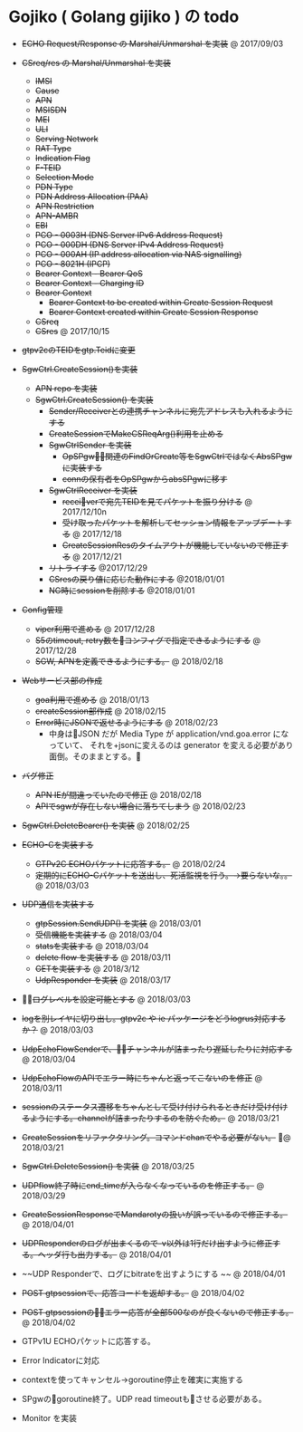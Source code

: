 # Gojiko  ( Golang gijiko ) の todo

- ~~ECHO Request/Response の Marshal/Unmarshal を実装~~ @ 2017/09/03
- ~~CSreq/res の Marshal/Unmarshal を実装~~
  + ~~IMSI~~
  + ~~Cause~~
  + ~~APN~~
  + ~~MSISDN~~
  + ~~MEI~~
  + ~~ULI~~
  + ~~Serving Network~~
  + ~~RAT Type~~
  + ~~Indication Flag~~
  + ~~F-TEID~~
  + ~~Selection Mode~~
  + ~~PDN Type~~
  + ~~PDN Address Allocation (PAA)~~
  + ~~APN Restriction~~
  + ~~APN-AMBR~~
  + ~~EBI~~
  + ~~PCO - 0003H (DNS Server IPv6 Address Request)~~
  + ~~PCO - 000DH (DNS Server IPv4 Address Request)~~
  + ~~PCO - 000AH (IP address allocation via NAS signalling)~~
  + ~~PCO - 8021H (IPCP)~~
  + ~~Bearer Context - Bearer QoS~~
  + ~~Bearer Context - Charging ID~~
  + ~~Bearer Context~~
    + ~~Bearer Context to be created within Create Session Request~~
    + ~~Bearer Context created within Create Session Response~~
  + ~~CSreq~~
  + ~~CSres~~ @ 2017/10/15

- ~~gtpv2cのTEIDをgtp.Teidに変更~~

- ~~SgwCtrl.CreateSession()を実装~~
  + ~~APN repo を実装~~
  + ~~SgwCtrl.CreateSession() を実装~~
    + ~~Sender/Receiverとの連携チャンネルに宛先アドレスも入れるようにする~~
    + ~~CreateSessionでMakeCSReqArg()利用を止める~~
    + ~~SgwCtrlSender を実装~~
      + ~~OpSPgw関連のFindOrCreate等をSgwCtrlではなくAbsSPgwに実装する~~
      + ~~connの保有者をOpSPgwからabsSPgwに移す~~
    + ~~SgwCtrlReceiver を実装~~
      + ~~receiverで宛先TEIDを見てパケットを振り分ける~~ @ 2017/12/10n
      + ~~受け取ったパケットを解析してセッション情報をアップデートする~~ @ 2017/12/18
      + ~~CreateSessionResのタイムアウトが機能していないので修正する~~ @ 2017/12/21
    + ~~リトライする~~ @2017/12/29
    + ~~CSresの戻り値に応じた動作にする~~ @2018/01/01
    + ~~NG時にsessionを削除する~~ @2018/01/01

- ~~Config管理~~
  + ~~viper利用で進める~~ @ 2017/12/28
  + ~~S5のtimeout, retry数をコンフィグで指定できるようにする~~ @ 2017/12/28
  + ~~SGW, APNを定義できるようにする。~~ @ 2018/02/18

- ~~Webサービス部の作成~~
  + ~~goa利用で進める~~ @ 2018/01/13
  + ~~createSession部作成~~ @ 2018/02/15
  + ~~Error時にJSONで返せるようにする~~ @ 2018/02/23
    + 中身はJSON だが Media Type が application/vnd.goa.error になっていて、
      それを+jsonに変えるのは generator を変える必要があり面倒。そのままとする。

- ~~バグ修正~~
  + ~~APN IEが間違っていたので修正~~ @ 2018/02/18
  + ~~APIでsgwが存在しない場合に落ちてしまう~~ @ 2018/02/23

- ~~SgwCtrl.DeleteBearer() を実装~~ @ 2018/02/25

- ~~ECHO-Cを実装する~~
  + ~~GTPv2C ECHOパケットに応答する。~~ @ 2018/02/24
  + ~~定期的にECHO-Cパケットを送出し、死活監視を行う。→要らないな。。~~ @ 2018/03/03

- ~~UDP通信を実装する~~
  + ~~gtpSession.SendUDP() を実装~~ @ 2018/03/01
  + ~~受信機能を実装する~~ @ 2018/03/04
  + ~~statsを実装する~~ @ 2018/03/04
  + ~~delete flow を実装する~~ @ 2018/03/11
  + ~~GETを実装する~~ @ 2018/3/12
  + ~~UdpResponder を実装~~ @ 2018/03/17

- ~~ログレベルを設定可能とする~~ @ 2018/03/03
- ~~logを別レイヤに切り出し。gtpv2c や ie パッケージをどうlogrus対応するか？~~ @ 2018/03/03
- ~~UdpEchoFlowSenderで、チャンネルが詰まったり遅延したりに対応する~~ @ 2018/03/04
- ~~UdpEchoFlowのAPIでエラー時にちゃんと返ってこないのを修正~~ @ 2018/03/11

- ~~sessionのステータス遷移をちゃんとして受け付けられるときだけ受け付けるようにする。channelが詰まったりするのを防ぐため。~~ @ 2018/03/21
- ~~CreateSessionをリファクタリング。コマンドchanでやる必要がない。~~ @ 2018/03/21
- ~~SgwCtrl.DeleteSession() を実装~~ @ 2018/03/25
- ~~UDPflow終了時にend_timeが入らなくなっているのを修正する。~~ @ 2018/03/29
- ~~CreateSessionResponseでMandarotyの扱いが誤っているので修正する。~~ @ 2018/04/01
- ~~UDPResponderのログが出まくるので-v以外は1行だけ出すように修正する。ヘッダ行も出力する。~~ @ 2018/04/01
- ~~UDP Responderで、ログにbitrateを出すようにする ~~ @ 2018/04/01
- ~~POST gtpsessionで、応答コードを返却する。~~ @ 2018/04/02
- ~~POST gtpsessionのエラー応答が全部500なのが良くないので修正する。~~ @ 2018/04/02

- GTPv1U ECHOパケットに応答する。

- Error Indicatorに対応
- contextを使ってキャンセル→goroutine停止を確実に実施する



- SPgwのgoroutine終了。UDP read timeoutもさせる必要がある。

- Monitor を実装

